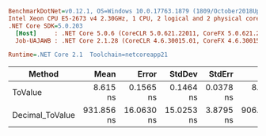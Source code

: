 ``` ini

BenchmarkDotNet=v0.12.1, OS=Windows 10.0.17763.1879 (1809/October2018Update/Redstone5)
Intel Xeon CPU E5-2673 v4 2.30GHz, 1 CPU, 2 logical and 2 physical cores
.NET Core SDK=5.0.203
  [Host]     : .NET Core 5.0.6 (CoreCLR 5.0.621.22011, CoreFX 5.0.621.22011), X64 RyuJIT
  Job-UAJAWB : .NET Core 2.1.28 (CoreCLR 4.6.30015.01, CoreFX 4.6.30015.01), X64 RyuJIT

Runtime=.NET Core 2.1  Toolchain=netcoreapp21  

```
|          Method |       Mean |      Error |     StdDev |    StdErr |        Min |        Max |     Median |  Ratio | MannWhitney(5%) | RatioSD |
|---------------- |-----------:|-----------:|-----------:|----------:|-----------:|-----------:|-----------:|-------:|---------------- |--------:|
|         ToValue |   8.615 ns |  0.1565 ns |  0.1464 ns | 0.0378 ns |   8.398 ns |   8.920 ns |   8.614 ns |   1.00 |            Base |    0.00 |
| Decimal_ToValue | 931.856 ns | 16.0630 ns | 15.0253 ns | 3.8795 ns | 906.926 ns | 955.106 ns | 938.075 ns | 108.19 |          Slower |    2.43 |
